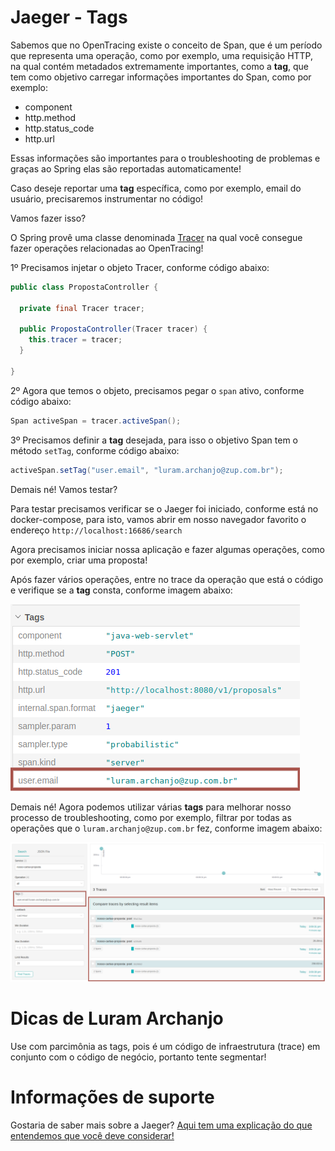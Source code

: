# Jaeger - Tags

Sabemos que no OpenTracing existe o conceito de Span, que é um período que representa uma operação, como por exemplo, 
uma requisição HTTP, na qual contém metadados extremamente importantes, como a **tag**, que tem como objetivo carregar 
informações importantes do Span, como por exemplo:

- component
- http.method
- http.status_code
- http.url

Essas informações são importantes para o troubleshooting de problemas e graças ao Spring elas são reportadas automaticamente!

Caso deseje reportar uma **tag** específica, como por exemplo, email do usuário, precisaremos instrumentar no código!

Vamos fazer isso?

O Spring provê uma classe denominada [Tracer](https://github.com/opentracing/opentracing-java/blob/master/opentracing-api/src/main/java/io/opentracing/Tracer.java) 
na qual você consegue fazer operações relacionadas ao OpenTracing!

1º Precisamos injetar o objeto Tracer, conforme código abaixo:

```java
public class PropostaController {

  private final Tracer tracer;

  public PropostaController(Tracer tracer) {
    this.tracer = tracer;
  }

}
```

2º Agora que temos o objeto, precisamos pegar o `span` ativo, conforme código abaixo:

```java
Span activeSpan = tracer.activeSpan();
```

3º Precisamos definir a **tag** desejada, para isso o objetivo Span tem o método `setTag`, conforme código abaixo:

```java
activeSpan.setTag("user.email", "luram.archanjo@zup.com.br");
```

Demais né! Vamos testar?

Para testar precisamos verificar se o Jaeger foi iniciado, conforme está no docker-compose, para isto, vamos abrir em 
nosso navegador favorito o endereço `http://localhost:16686/search`

Agora precisamos iniciar nossa aplicação e fazer algumas operações, como por exemplo, criar uma proposta!

Após fazer vários operações, entre no trace da operação que está o código e verifique se a **tag** consta, conforme imagem 
abaixo:

![alt text](../images/open-tracing-006.png "OpenTracing")

Demais né! Agora podemos utilizar várias **tags** para melhorar nosso processo de troubleshooting, como por exemplo, filtrar 
por todas as operações que o `luram.archanjo@zup.com.br` fez, conforme imagem abaixo:

![alt text](../images/open-tracing-007.png "OpenTracing")

# Dicas de Luram Archanjo

Use com parcimônia as tags, pois é um código de infraestrutura (trace) em conjunto com o código de negócio, portanto 
tente segmentar!

# Informações de suporte

Gostaria de saber mais sobre a Jaeger? [Aqui tem uma explicação do que entendemos que você deve considerar!](https://www.jaegertracing.io/docs/1.18/#about)